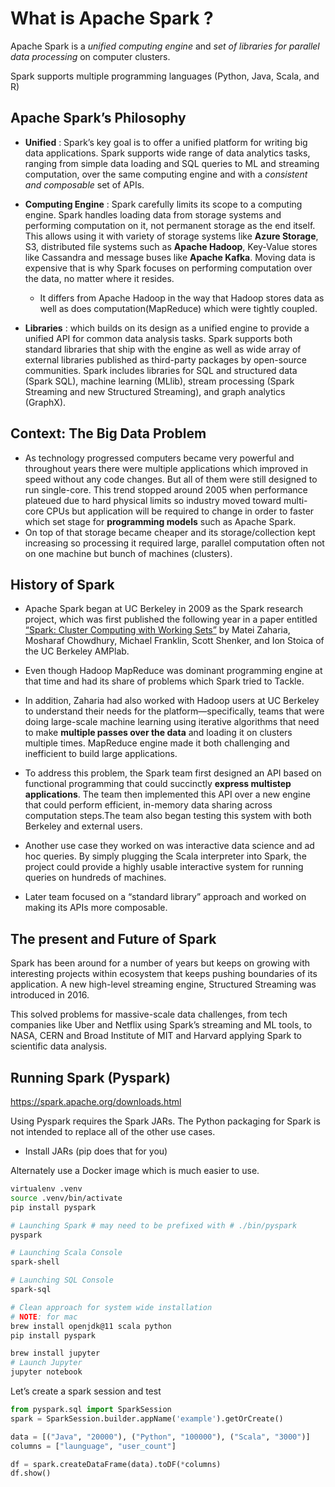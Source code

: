 # What is Apache Spark ?

Apache Spark is a *unified computing engine* and *set of libraries for parallel data processing* on computer clusters.

Spark supports multiple programming languages (Python, Java, Scala, and R)

## Apache Spark’s Philosophy

- **Unified** : Spark’s key goal is to offer a unified platform for writing big data applications. Spark supports wide range of data analytics tasks, ranging from simple data loading and SQL queries to ML and streaming computation, over the same computing engine and with a *consistent and composable* set of APIs.
- **Computing Engine** : Spark carefully limits its scope to a computing engine. Spark handles loading data from storage systems and performing computation on it, not permanent storage as the end itself. This allows using it with variety of storage systems like **Azure Storage**, S3, distributed file systems such as **Apache Hadoop**, Key-Value stores like Cassandra and message buses like **Apache Kafka**. Moving data is expensive that is why Spark focuses on performing computation over the data, no matter where it resides.
    - It differs from Apache Hadoop in the way that Hadoop stores data as well as does computation(MapReduce) which were tightly coupled.

- **Libraries** : which builds on its design as a unified engine to provide a unified API for common data analysis tasks. Spark supports both standard libraries that ship with the engine as well as wide array of external libraries published as third-party packages by open-source communities. Spark includes libraries for SQL and structured data (Spark SQL), machine learning (MLlib), stream processing (Spark Streaming and new Structured Streaming), and graph analytics (GraphX).

## Context: The Big Data Problem

- As technology progressed computers became very powerful and throughout years there were multiple applications which improved in speed without any code changes. But all of them were still designed to run single-core. This trend stopped around 2005 when performance plateued due to hard physical limits so industry moved toward multi-core CPUs but application will be required to change in order to faster which set stage for **programming models** such as Apache Spark.
- On top of that storage became cheaper and its storage/collection kept increasing so processing it required large, parallel computation often not on one machine but bunch of machines (clusters).

## History of Spark

- Apache Spark began at UC Berkeley in 2009 as the Spark research project, which was first published the following year in a paper entitled [“Spark: Cluster Computing with Working Sets”](https://www.usenix.org/legacy/event/hotcloud10/tech/full_papers/Zaharia.pdf) by Matei Zaharia, Mosharaf Chowdhury, Michael Franklin, Scott Shenker, and Ion Stoica of the UC Berkeley AMPlab.
- Even though Hadoop MapReduce was dominant programming engine at that time and had its share of problems which Spark tried to Tackle.
- In addition, Zaharia had also worked with Hadoop users at UC Berkeley to understand their needs for the platform—specifically, teams that were  doing large-scale machine learning using iterative algorithms that need to make **multiple passes over the data** and loading it on clusters multiple times. MapReduce engine made it both challenging and inefficient to build large applications.

- To address this problem, the Spark team first designed an API based on functional programming that could succinctly **express multistep applications**. The team then implemented this API over a new engine that could perform efficient, in-memory data sharing across computation steps.The team also began testing this system with both Berkeley and external users.  
- Another use case they worked on was interactive data science and ad hoc queries. By simply plugging the Scala interpreter into Spark, the project could provide a highly usable interactive system for running queries on hundreds of machines.
- Later team focused on a “standard library” approach and worked on making its APIs more composable.

## The present and Future of Spark

Spark has been around for a number of years but keeps on growing with interesting projects within ecosystem that keeps pushing boundaries of its application. A new high-level streaming engine, Structured Streaming was introduced in 2016. 

This solved problems for massive-scale data challenges, from tech companies like Uber and Netflix using Spark’s streaming and ML tools, to NASA, CERN and Broad Institute of MIT and Harvard applying Spark to scientific data analysis.

## Running Spark (Pyspark)

https://spark.apache.org/downloads.html

Using Pyspark requires the Spark JARs. The Python packaging for Spark is not intended to replace all of the other use cases.

- Install JARs (pip does that for you)

Alternately use a Docker image which is much easier to use.

````bash
virtualenv .venv
source .venv/bin/activate
pip install pyspark

# Launching Spark # may need to be prefixed with # ./bin/pyspark
pyspark

# Launching Scala Console
spark-shell

# Launching SQL Console
spark-sql
````

````bash
# Clean approach for system wide installation
# NOTE: for mac
brew install openjdk@11 scala python
pip install pyspark

brew install jupyter
# Launch Jupyter
jupyter notebook
````

Let’s create a spark session and test

````python
from pyspark.sql import SparkSession
spark = SparkSession.builder.appName('example').getOrCreate()

data = [("Java", "20000"), ("Python", "100000"), ("Scala", "3000")]
columns = ["launguage", "user_count"]

df = spark.createDataFrame(data).toDF(*columns)
df.show()
````

